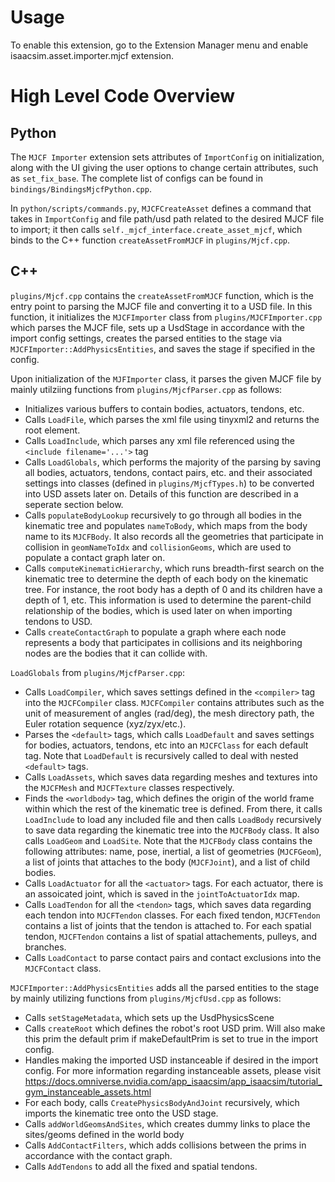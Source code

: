 # Usage

To enable this extension, go to the Extension Manager menu and enable isaacsim.asset.importer.mjcf extension.


# High Level Code Overview

## Python
The `MJCF Importer` extension sets attributes of `ImportConfig` on initialization,
along with the UI giving the user options to change certain attributes, such as `set_fix_base`.
The complete list of configs can be found in `bindings/BindingsMjcfPython.cpp`.


In `python/scripts/commands.py`, `MJCFCreateAsset` defines a command that takes
in `ImportConfig` and file path/usd path related to the desired MJCF file to import;
it then calls `self._mjcf_interface.create_asset_mjcf`, which binds to
the C++ function `createAssetFromMJCF` in `plugins/Mjcf.cpp`.


## C++

`plugins/Mjcf.cpp` contains the `createAssetFromMJCF` function, which is the entry
point to parsing the MJCF file and converting it to a USD file. In this function, it
initializes the `MJCFImporter` class from `plugins/MJCFImporter.cpp` which parses the MJCF file,
sets up a UsdStage in accordance with the import config settings, creates the parsed entities
to the stage via `MJCFImporter::AddPhysicsEntities`, and saves the stage if specified in the config.

Upon initialization of the `MJFImporter` class, it parses the given MJCF file by mainly utilziing
functions from `plugins/MjcfParser.cpp` as follows:
- Initializes various buffers to contain bodies, actuators, tendons, etc.
- Calls `LoadFile`, which parses the xml file using tinyxml2 and returns the root element.
- Calls `LoadInclude`, which parses any xml file referenced using the `<include filename='...'>` tag
- Calls `LoadGlobals`, which performs the majority of the parsing by saving all bodies, actuators,
tendons, contact pairs, etc. and their associated settings into classes (defined in `plugins/MjcfTypes.h`)
to be converted into USD assets later on. Details of this function are described in a seperate section below.
- Calls `populateBodyLookup` recursively to go through all bodies in the kinematic tree and populates `nameToBody`,
which maps from the body name to its `MJCFBody`. It also records all the geometries that participate in collision in `geomNameToIdx` and `collisionGeoms`, which are used to populate a contact graph later on.
- Calls `computeKinematicHierarchy`, which runs breadth-first search on the kinematic tree to determine the depth
of each body on the kinematic tree. For instance, the root body has a depth of 0 and its children have a depth of 1, etc.
This information is used to determine the parent-child relationship of the bodies, which is used later on when importing
tendons to USD.
- Calls `createContactGraph` to populate a graph where each node represents a body that participates in collisions and its
neighboring nodes are the bodies that it can collide with.


`LoadGlobals` from `plugins/MjcfParser.cpp`:
- Calls `LoadCompiler`, which saves settings defined in the `<compiler>` tag into the `MJCFCompiler` class.
`MJCFCompiler` contains attributes such as the unit of measurement of angles (rad/deg), the mesh directory
path, the Euler rotation sequence (xyz/zyx/etc.).
- Parses the `<default>` tags, which calls `LoadDefault` and saves settings for bodies, actuators, tendons,
etc into an `MJCFClass` for each default tag. Note that `LoadDefault` is recursively called to deal with
nested `<default>` tags.
- Calls `LoadAssets`, which saves data regarding meshes and textures into the `MJCFMesh` and `MJCFTexture` classes respectively.
- Finds the `<worldbody>` tag, which defines the origin of the world frame within which the rest of the kinematic tree is defined. From there, it calls `LoadInclude` to load any included file and then calls `LoadBody` recursively
to save data regarding the kinematic tree into the `MJCFBody` class. It also calls `LoadGeom` and `LoadSite`. Note that the `MJCFBody` class contains the following attributes: name, pose, inertial, a list of geometries (`MJCFGeom`), a list of joints that attaches to the body (`MJCFJoint`), and a list of child bodies.
- Calls `LoadActuator` for all the `<actuator>` tags. For each actuator, there is an assoicated joint, which is saved in the `jointToActuatorIdx` map.
- Calls `LoadTendon` for all the `<tendon>` tags, which saves data regarding each tendon into `MJCFTendon` classes. For each fixed tendon, `MJCFTendon` contains a list of joints that the tendon is attached to. For each spatial tendon, `MJCFTendon` contains a list of spatial attachements, pulleys, and branches.
- Calls `LoadContact` to parse contact pairs and contact exclusions into the `MJCFContact` class.


`MJCFImporter::AddPhysicsEntities` adds all the parsed entities to the stage by mainly utilizing functions
from `plugins/MjcfUsd.cpp` as follows:
- Calls `setStageMetadata`, which sets up the UsdPhysicsScene
- Calls `createRoot` which defines the robot's root USD prim. Will also make this prim the default prim if
makeDefaultPrim is set to true in the import config.
- Handles making the imported USD instanceable if desired in the import config. For more information regarding instanceable assets, please visit https://docs.omniverse.nvidia.com/app_isaacsim/app_isaacsim/tutorial_gym_instanceable_assets.html
- For each body, calls `CreatePhysicsBodyAndJoint` recursively, which imports the kinematic tree onto the USD stage.
- Calls `addWorldGeomsAndSites`, which creates dummy links to place the sites/geoms defined in the world body
- Calls `AddContactFilters`, which adds collisions between the prims in accordance with the contact graph.
- Calls `AddTendons` to add all the fixed and spatial tendons.
